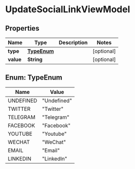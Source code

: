 
# UpdateSocialLinkViewModel

## Properties
Name | Type | Description | Notes
------------ | ------------- | ------------- | -------------
**type** | [**TypeEnum**](#TypeEnum) |  |  [optional]
**value** | **String** |  |  [optional]


<a name="TypeEnum"></a>
## Enum: TypeEnum
Name | Value
---- | -----
UNDEFINED | &quot;Undefined&quot;
TWITTER | &quot;Twitter&quot;
TELEGRAM | &quot;Telegram&quot;
FACEBOOK | &quot;Facebook&quot;
YOUTUBE | &quot;Youtube&quot;
WECHAT | &quot;WeChat&quot;
EMAIL | &quot;Email&quot;
LINKEDIN | &quot;LinkedIn&quot;




